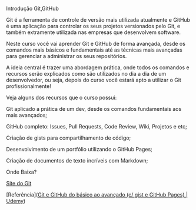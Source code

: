 Introdução Git,GitHub

Git é a ferramenta de controle de versão mais utilizada atualmente e GitHub é uma aplicação para controlar os seus projetos versionados pelo Git, e também extramente utilizada nas empresas que desenvolvem software.

 

Neste curso você vai aprender Git e GitHub de forma avançada, desde os comandos mais básicos e fundamentais até as técnicas mais avançadas para gerenciar a administrar os seus repositórios.

 

 A ideia central é trazer uma abordagem prática, onde todos os comandos e recursos serão explicados como são utilizados no dia a dia de um desenvolvedor, ou seja, depois do curso você estará apto a utilizar o Git profissionalmente!

 

Veja alguns dos recursos que o curso possui:

 

Git aplicado a prática de um dev, desde os comandos fundamentais aos mais avançados;

 

GitHub completo: Issues, Pull Requests, Code Review, Wiki, Projetos e etc;

 

Criação de gists para compartilhamento de código;

 

Desenvolvimento de um portfólio utilizando o GitHub Pages;

 

Criação de documentos de texto incríveis com Markdown;





Onde Baixa?

[Site do Git](https://git-scm.com/)

[Referência]([Git e GitHub do básico ao avançado (c/ gist e GitHub Pages) | Udemy](https://www.udemy.com/course/git-e-github-do-basico-ao-avancado-c-gist-e-github-pages/))
